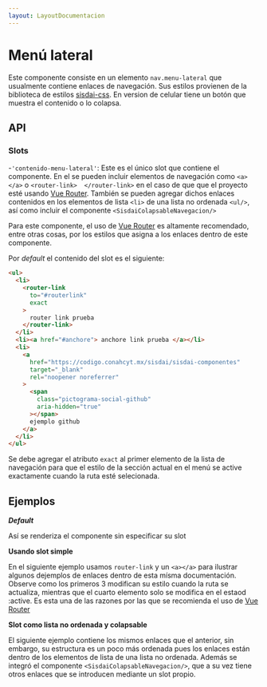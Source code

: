 ```yaml
---
layout: LayoutDocumentacion
---
```


# Menú lateral

Este componente consiste en un elemento `nav.menu-lateral` que usualmente contiene enlaces de navegación. Sus estilos provienen de la biblioteca de estilos [sisdai-css](https://codigo.conahcyt.mx/sisdai/sisdai-css). En version de celular tiene un botón que muestra el contenido o lo colapsa.

<menu-lateral-basico/>

<section id="api">

## API

### Slots

-`'contenido-menu-lateral'`: Este es el único slot que contiene el componente. En el se pueden incluir elementos de navegación como `<a></a>` o `<router-link>  </router-link>` en el caso de que que el proyecto esté usando [Vue Router](https://router.vuejs.org/). También se pueden agregar dichos enlaces contenidos en los elementos de lista `<li>` de una lista no ordenada `<ul/>`, así como incluir el componente `<SisdaiColapsableNavegacion/>`

Para este componente, el uso de [Vue Router](https://router.vuejs.org/) es altamente recomendado, entre otras cosas, por los estilos que asigna a los enlaces dentro de este componente.

Por _default_ el contenido del slot es el siguiente:

```html
<ul>
  <li>
    <router-link
      to="#routerlink"
      exact
    >
      router link prueba
    </router-link>
  </li>
  <li><a href="#anchore"> anchore link prueba </a></li>
  <li>
    <a
      href="https://codigo.conahcyt.mx/sisdai/sisdai-componentes"
      target="_blank"
      rel="noopener noreferrer"
    >
      <span
        class="pictograma-social-github"
        aria-hidden="true"
      ></span>
      ejemplo github
    </a>
  </li>
</ul>
```

Se debe agregar el atributo `exact` al primer elemento de la lista de navegación para que el estilo de la sección actual en el menú se active exactamente cuando la ruta esté selecionada.

</section>

<section id="ejemplos">

## Ejemplos

**_Default_**

Así se renderiza el componente sin especificar su slot

<utils-ejemplo-doc ruta="menu-lateral/default.vue"/>

**Usando slot simple**

En el siguiente ejemplo usamos `router-link` y un `<a></a>` para ilustrar algunos dejemplos de enlaces dentro de esta mísma documentación. Observe como los primeros 3 modifican su estilo cuando la ruta se actualiza, mientras que el cuarto elemento solo se modifica en el estaod :active. Es esta una de las razones por las que se recomienda el uso de [Vue Router](https://router.vuejs.org/)

<utils-ejemplo-doc ruta="menu-lateral/basico.vue"/>

**Slot como lista no ordenada y colapsable**

El siguiente ejemplo contiene los mismos enlaces que el anterior, sin embargo, su estructura es un poco más ordenada pues los enlaces están dentro de los elementos de lista de una lista no ordenada. Además se integró el componente `<SisdaiColapsableNavegacion/>`, que a su vez tiene otros enlaces que se introducen mediante un slot propio.

<utils-ejemplo-doc ruta="menu-lateral/colapsable.vue"/>

</section>
